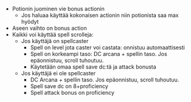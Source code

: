 - Potionin juominen vie bonus actionin
	- Jos haluaa käyttää kokonaisen actionin niin potionista saa max hyödyt
- Aseen vaihto on bonus action
- Kaikki voi käyttää spell scrolleja:
	- Jos käyttäjä on spellcaster
		- Spell on level jota caster voi castata: onnistuu automaattisesti
		- Spell on korkeampi taso: DC arcana + spellin taso. Jos epäonnistuu, scroll tuhoutuu.
		- Käytetään omaa spell save dc:tä ja attack bonusta
	- Jos käyttäjä ei ole spellcaster
		- DC Arcana + spellin taso. Jos epäonnistuu, scroll tuhoutuu.
		- Spell save dc on 8+proficiency
		- Spell attack bonus on proficiency